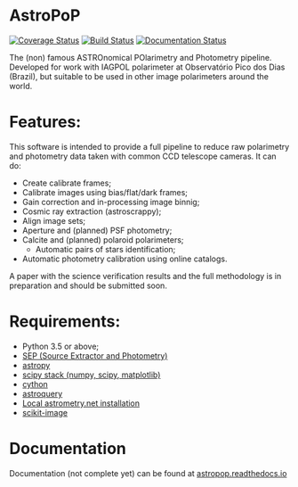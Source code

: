 # AstroPoP

[![Coverage Status](https://coveralls.io/repos/github/juliotux/astropop/badge.svg?branch=master)](https://coveralls.io/github/juliotux/astropop?branch=master)
[![Build Status](https://travis-ci.org/juliotux/astropop.svg?branch=master)](https://travis-ci.org/juliotux/astropop)
[![Documentation Status](https://readthedocs.org/projects/astropop/badge/?version=latest)](https://astropop.readthedocs.io/en/latest/?badge=latest)

The (non) famous ASTROnomical POlarimetry and Photometry pipeline. Developed for work with IAGPOL polarimeter at Observatório Pico dos Dias (Brazil), but suitable to be used in other image polarimeters around the world.

# Features:

This software is intended to provide a full pipeline to reduce raw polarimetry and photometry data taken with common CCD telescope cameras. It can do:
- Create calibrate frames;
- Calibrate images using bias/flat/dark frames;
- Gain correction and in-processing image binnig;
- Cosmic ray extraction (astroscrappy);
- Align image sets;
- Aperture and (planned) PSF photometry;
- Calcite and (planned) polaroid polarimeters;
  - Automatic pairs of stars identification;
- Automatic photometry calibration using online catalogs.

A paper with the science verification results and the full methodology is in preparation and should be submitted soon.

# Requirements:
- Python 3.5 or above;
- [SEP (Source Extractor and Photometry)](https://sep.readthedocs.io/)
- [astropy](https://www.astropy.org/)
- [scipy stack (numpy, scipy, matplotlib)](https://www.scipy.org/)
- [cython](http://cython.org/)
- [astroquery](https://github.com/astropy/astroquery)
- [Local astrometry.net installation](https://astrometry.net)
- [scikit-image](http://scikit-image.org/)

# Documentation

Documentation (not complete yet) can be found at [astropop.readthedocs.io](https://astropop.readthedocs.io)
